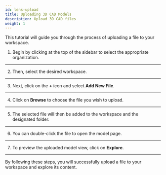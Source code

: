 ```yaml
---
id: lens-upload
title: Uploading 3D CAD Models
description: Upload 3D CAD files
weight: 1
---
```


This tutorial will guide you through the process of uploading a file to your workspace.

1. Begin by clicking at the top of the sidebar to select the appropriate organization.

---

2. Then, select the desired workspace.

---

3. Next, click on the **+** icon and select **Add New File**.

---

4. Click on **Browse** to choose the file you wish to upload.

---

5. The selected file will then be added to the workspace and the designated folder.

---

6. You can double-click the file to open the model page.

---

7. To preview the uploaded model view, click on **Explore**.

---

By following these steps, you will successfully upload a file to your workspace and explore its content.

